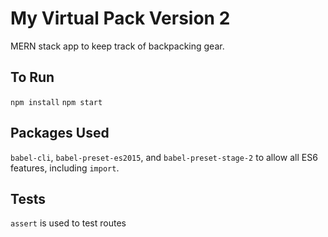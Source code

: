 # My Virtual Pack Version 2

MERN stack app to keep track of backpacking gear.

## To Run

`npm install`
`npm start`

## Packages Used

`babel-cli`, `babel-preset-es2015`, and `babel-preset-stage-2` to allow all ES6 features, including `import`.

## Tests

`assert` is used to test routes


